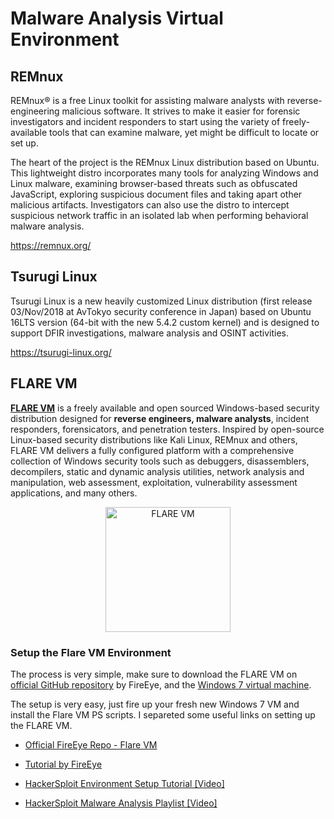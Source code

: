 # Malware Analysis Virtual Environment

## REMnux
REMnux® is a free Linux toolkit for assisting malware analysts with reverse-engineering malicious software. It strives to make it easier for forensic investigators and incident responders to start using the variety of freely-available tools that can examine malware, yet might be difficult to locate or set up.

The heart of the project is the REMnux Linux distribution based on Ubuntu. This lightweight distro incorporates many tools for analyzing Windows and Linux malware, examining browser-based threats such as obfuscated JavaScript, exploring suspicious document files and taking apart other malicious artifacts. Investigators can also use the distro to intercept suspicious network traffic in an isolated lab when performing behavioral malware analysis.

https://remnux.org/


## Tsurugi Linux 
Tsurugi Linux is a new heavily customized Linux distribution (first release 03/Nov/2018 at AvTokyo security conference in Japan) based on Ubuntu 16LTS version (64-bit with the new 5.4.2 custom kernel) and is designed to support DFIR investigations, malware analysis and OSINT activities.

https://tsurugi-linux.org/

##  FLARE VM
[**FLARE VM**](https://github.com/fireeye/flare-vm) is a freely available and open sourced Windows-based security distribution designed for **reverse engineers, malware analysts**, incident responders, forensicators, and penetration testers. Inspired by open-source Linux-based security distributions like Kali Linux, REMnux and others, FLARE VM delivers a fully configured platform with a comprehensive collection of Windows security tools such as debuggers, disassemblers, decompilers, static and dynamic analysis utilities, network analysis and manipulation, web assessment, exploitation, vulnerability assessment applications, and many others.

<p align="center">
  <img width="200" height="200" src="https://github.com/fireeye/flare-vm/blob/master/flarevm.png?raw=true" alt="FLARE VM"/>
</p>   
  
### Setup the Flare VM Environment
The process is very simple, make sure to download the FLARE VM on [official GitHub repository](https://github.com/fireeye/flare-vm) by FireEye, and the [Windows 7 virtual machine](https://developer.microsoft.com/en-us/microsoft-edge/tools/vms/).

The setup is very easy, just fire up your fresh new Windows 7 VM and install the Flare VM PS scripts. I separeted some useful links on setting up the FLARE VM.

* [Official FireEye Repo - Flare VM](https://github.com/fireeye/flare-vm)

* [Tutorial by FireEye](https://www.fireeye.com/blog/threat-research/2017/07/flare-vm-the-windows-malware.html)

* [HackerSploit Environment Setup Tutorial [Video]](https://youtu.be/F1LE56QQ7iA)

* [HackerSploit Malware Analysis Playlist [Video]](https://www.youtube.com/playlist?list=PLBf0hzazHTGMSlOI2HZGc08ePwut6A2Io)